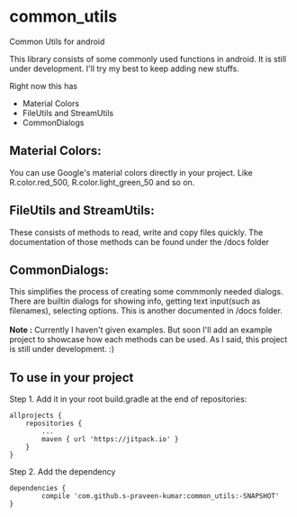 # common_utils
Common Utils for android

This library consists of some commonly used functions in android. It is still under development. I'll try my best to keep adding new stuffs.

Right now this has
* Material Colors
* FileUtils and StreamUtils
* CommonDialogs

<h2>Material Colors:</h2>
  You can use Google's material colors directly in your project.
  Like R.color.red_500, R.color.light_green_50 and so on.
  <br/>
<h2>FileUtils and StreamUtils:</h2>
  These consists of methods to read, write and copy files quickly.
  The documentation of those methods can be found under the /docs folder
  <br/>
<h2>CommonDialogs:</h2>
  This simplifies the process of creating some commmonly needed dialogs.
  There are builtin dialogs for showing info, getting text input(such as filenames), selecting options.
  This is another documented in /docs folder.
  <br/>
<br/>
<b>Note :</b>
  Currently I haven't given examples. But soon I'll add an example project to showcase how each methods can be used.
  As I said, this project is still under development. :)
  
  <h2>To use in your project</h2>

Step 1. Add it in your root build.gradle at the end of repositories:

	allprojects {
		repositories {
			...
			maven { url 'https://jitpack.io' }
		}
	}
  
Step 2. Add the dependency

	dependencies {
	        compile 'com.github.s-praveen-kumar:common_utils:-SNAPSHOT'
	}
